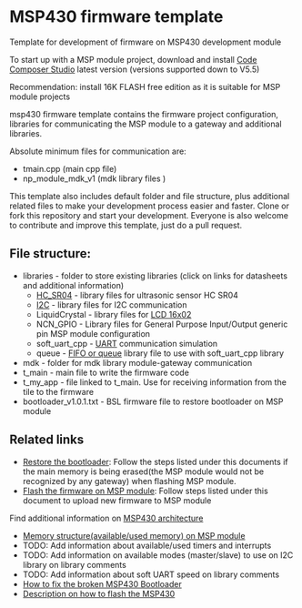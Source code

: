 # MSP430 firmware template
Template for development of firmware on MSP430 development module

To start up with a MSP module project, download and install [Code Composer Studio](http://processors.wiki.ti.com/index.php/Download_CCS) latest version (versions supported down to V5.5)

Recommendation: install 16K FLASH free edition as it is suitable for MSP module projects

msp430 firmware template contains the firmware project configuration, libraries for communicating the MSP module to a gateway and additional libraries.

Absolute minimum files for communication are:

- tmain.cpp (main cpp file)
- np_module_mdk_v1 (mdk library files )

This template also includes default folder and file structure, plus additional related files to make your development process easier and faster. Clone or fork this repository and start your development. Everyone is also welcome to contribute and improve this template, just do a pull request.

## File structure:

- libraries - folder to store existing libraries (click on links for datasheets and additional information)
    - [HC_SR04](https://cdn.sparkfun.com/datasheets/Sensors/Proximity/HCSR04.pdf) - library files for ultrasonic sensor HC SR04
    - [I2C](https://learn.sparkfun.com/tutorials/i2c) - library files for I2C communication
    - LiquidCrystal - library files for [LCD 16x02](https://www.sparkfun.com/datasheets/LCD/ADM1602K-NSW-FBS-3.3v.pdf)
    - NCN_GPIO - Library files for General Purpose Input/Output generic pin MSP module configuration
    - soft_uart_cpp - [UART](http://www.simplyembedded.org/tutorials/msp430-uart/) communication simulation
    - queue - [FIFO or queue](http://www.simplyembedded.org/tutorials/interrupt-free-ring-buffer/) library file to use with soft_uart_cpp library
- mdk - folder for mdk library module-gateway communication
- t_main - main file to write the firmware code
- t_my_app - file linked to t_main. Use for receiving information from the tile to the firmware
- bootloader_v1.0.1.txt - BSL firmware file to restore bootloader on MSP module

## Related links 
- [Restore the bootloader][bootloader]: Follow the steps listed under this documents if the main memory is being erased(the MSP module would not be recognized by any gateway) when flashing MSP module. 
- [Flash the firmware on MSP module][flash]: Follow steps listed under this document to upload new firmware to MSP module

Find additional information on [MSP430 architecture](http://www.simplyembedded.org/tutorials/msp430-architecture/)
- [Memory structure(available/used memory) on MSP module][memory]
- TODO: Add information about available/used timers and interrupts 
- TODO: Add information on available modes (master/slave) to use on I2C library on library comments
- TODO: Add information about soft UART speed on library comments 
- [How to fix the broken MSP430 Bootloader][bootloader] 
- [Description on how to flash the MSP430][flash]



[bootloader]:https://github.com/nexpaq/msp430-firmware-template/blob/master/restorebootloader.md
[flash]:https://github.com/nexpaq/msp430-firmware-template/blob/develop/Flashing.md
[memory]:https://github.com/nexpaq/msp430-firmware-template/blob/master/MSP430%20memory%20settings%20.md
